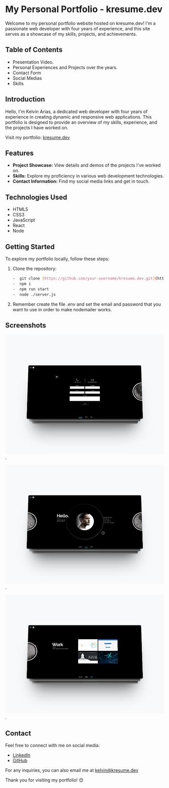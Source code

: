 # My Personal Portfolio - kresume.dev

Welcome to my personal portfolio website hosted on kresume.dev! I'm a passionate web developer with four years of experience, and this site serves as a showcase of my skills, projects, and achievements.

## Table of Contents
- Presentation Video.
- Personal Experiences and Projects over the years.
- Contact Form
- Social Medias
- Skills
  
## Introduction

Hello, I'm Kelvin Arias, a dedicated web developer with four years of experience in creating dynamic and responsive web applications. This portfolio is designed to provide an overview of my skills, experience, and the projects I have worked on.

Visit my portfolio: [kresume.dev](https://kresume.dev)

## Features

- **Project Showcase:** View details and demos of the projects I've worked on.
- **Skills:** Explore my proficiency in various web development technologies.
- **Contact Information:** Find my social media links and get in touch.

## Technologies Used

- HTML5
- CSS3
- JavaScript
- React
- Node

## Getting Started

To explore my portfolio locally, follow these steps:

1. Clone the repository:

    ```bash
    -  git clone [https://github.com/your-username/kresume.dev.git](https://github.com/KelvinArias/resume.git)
    -  npm i
    -  npm run start
    -  node ./server.js
    ```

2. Remember create the file .env and set the email and password that you want to use in order to make nodemailer works.

## Screenshots

![Screenshot Contact](https://raw.githubusercontent.com/KelvinArias/Resume/master/src/images/shots/contact.png).

![Screenshot Home](https://raw.githubusercontent.com/KelvinArias/Resume/master/src/images/shots/home.png).

![Screenshot Work](https://raw.githubusercontent.com/KelvinArias/Resume/master/src/images/shots/work.png).

## Contact

Feel free to connect with me on social media:

- [LinkedIn](https://www.linkedin.com/in/kelvin-arias-cv21/)
- [GitHub](https://github.com/KelvinArias)

For any inquiries, you can also email me at kelvin@kresume.dev 

Thank you for visiting my portfolio! 😊
